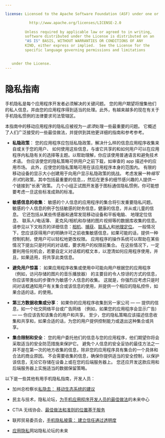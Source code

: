 ```yaml
---

license: Licensed to the Apache Software Foundation (ASF) under one or more contributor license agreements. See the NOTICE file distributed with this work for additional information regarding copyright ownership. The ASF licenses this file to you under the Apache License, Version 2.0 (the "License"); you may not use this file except in compliance with the License. You may obtain a copy of the License at

           http://www.apache.org/licenses/LICENSE-2.0
    
         Unless required by applicable law or agreed to in writing,
         software distributed under the License is distributed on an
         "AS IS" BASIS, WITHOUT WARRANTIES OR CONDITIONS OF ANY
         KIND, either express or implied.  See the License for the
         specific language governing permissions and limitations
    

   under the License.
---
```


# 隐私指南

手机隐私是每个应用程序开发者必须解决的关键问题。 您的用户期望将搜集他们的私人信息，并由您的应用程序得到适当的处理。此外，有越来越多的现在有关于手机隐私惯例的法律要求司法管辖区。

本指南中的移动应用程序的隐私应被视为一*底漆*处理一些最重要的问题。 它概述了人们广泛接受的一些最佳做法，并提供到其他更详细的指南和参考参考。

*   **私隐政策**： 您的应用程序应包括私隐政策，解决什么样的信息应用程序收集来自或关于您的用户、 如何使用这些信息，与谁它共享的和如何用户可以在应用程序内私隐有关的选择等主题。以帮助理解，你应该使用普通语言和避免技术术语。 你应该使您的隐私策略可供用户之前下载，如审查的 app 描述中的应用市场。 此外，应使您的隐私策略可用在该应用程序本身的范围内。 有限的移动设备的显示大小创建用于向用户显示私隐政策的挑战。 考虑发展一种*缩写形式*的政策，其中包括最重要的信息，，然后在更多的细节感兴趣的人提供一个链接到"长表"政策。 几个小组正试图开发基于图标通信隐私惯例，你可能想要考虑一旦这些标准成熟的标准。

*   **敏感信息的收集**： 敏感的个人信息的应用程序的集合将引发重要隐私问题。 敏感的个人信息的例子包括敏感的财务信息，健康的信息，并从或儿童的信息。 它还包括从某些传感器和通常发现移动设备和平板电脑、 地理定位信息、 联系人/电话簿、 麦克风/相机和存储的图片视频等的数据库收集的信息。 请参见以下文档页的详细信息：[相机][1]、[捕获][2]、[联系人][3]和[地理定位][4]。 一般情况下，您应该获得用户的明确许可之前收集敏感信息，如果可能的话，提供一种控制机制，使用户可以轻松地更改权限。 应用程序的操作系统可以帮助在某些情况下提出只是时间的对话框，要求用户的权限前集合。 在这些情况下，一定要利用任何机会，若要自定义对话框的框文本，以澄清如何应用程序使用，并且，如果适用，将共享此类信息。

*   **避免用户惊喜**： 如果应用程序收集或使用中可能向用户根据您的应用程序 （例如，访问存储的图片的音乐播放器） 的主要目的令人惊讶的方式的信息，你应该带类似的步骤作为敏感个人信息的收集。 这就是，你强烈应考虑只是时间对话框通知用户有关集合或该信息的使用，并提供一个相应的隐私控件，如果合适的话，的使用。

*   **第三方数据收集或分享**： 如果你的应用程序收集到另一家公司 — — 提供的信息，如一个社交网络平台或广告网络 （例如，如果您的应用程序会显示广告) — — 你应该告知该集合的用户和共享。 至少，您的隐私策略应该描述信息收集和共享和，如果合适的话，为您的用户提供控制能力或退出这种集合或共享。

*   **集合限制和安全**： 您的用户委托他们的信息与您的应用程序，他们期望你将会采取适当的安全防范措施来保护它。 避免个人信息的安全妥协的最佳方法之一并不是在第一次的地方收集的信息，除非您的应用程序具有集合的一个具体和合法的商业原因。 不会需要收集的信息，确保你提供适当的安全控制，以保护该信息，无论它存储在设备上或在您的后端服务器上。 您还应开发这款应用和后端服务器上实施适当的数据保留策略。

 [1]: cordova_camera_camera.md.html
 [2]: cordova_media_capture_capture.md.html
 [3]: cordova_contacts_contacts.md.html
 [4]: cordova_geolocation_geolocation.md.html

以下是一些其他有用手机隐私指南，开发人员：

*   加州总检察长[私隐去： 移动生态系统的建议][5]

*   民主与技术，隐私论坛，[为手机应用程序开发人员的最佳做法][6]的未来中心

*   CTIA 无线协会、[最佳做法和准则的位置基于服务][7]

*   联邦贸易委员会，[手机隐私披露： 建立信任通过透明度][8]

*   [应用隐私][9]网站隐私论坛的未来

 [5]: http://oag.ca.gov/sites/all/files/pdfs/privacy/privacy_on_the_go.pdf
 [6]: http://www.futureofprivacy.org/wp-content/uploads/Best-Practices-for-Mobile-App-Developers_Final.pdf
 [7]: http://www.ctia.org/business_resources/wic/index.cfm/AID/11300
 [8]: http://www.ftc.gov/os/2013/02/130201mobileprivacyreport.pdf
 [9]: http://www.applicationprivacy.org